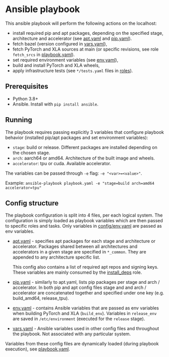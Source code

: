 # Ansible playbook

This ansible playbook will perform the following actions on the localhost:
  * install required pip and apt packages, depending on the specified stage,
    architecture and accelerator (see [apt.yaml](config/apt.yaml) and
    [pip.yaml](config/pip.yaml)).
  * fetch bazel (version configured in [vars.yaml](config/vars.yaml)),
  * fetch PyTorch and XLA sources at main (or specific revisions,
    see role `fetch_srcs` in [playbook.yaml](playbook.yaml)).
  * set required environment variables (see [env.yaml](config/env.yaml)),
  * build and install PyTorch and XLA wheels,
  * apply infrastructure tests (see `*/tests.yaml` files in [roles](roles)).

## Prerequisites

* Python 3.8+
* Ansible. Install with `pip install ansible`.

## Running

The playbook requires passing explicitly 3 variables that configure playbook
behavior (installed pip/apt packages and set environment variables):
* `stage`: build or release. Different packages are installed depending on
  the chosen stage.
* `arch`: aarch64 or amd64. Architecture of the built image and wheels.
* `accelerator`: tpu or cuda. Available accelerator.

The variables can be passed through `-e` flag: `-e "<var>=<value>"`.

Example: `ansible-playbook playbook.yaml -e "stage=build arch=amd64 accelerator=tpu"`

## Config structure

The playbook configuration is split into 4 files, per each logical system.
The configuration is simply loaded as playbook variables which are then passed
to specific roles and tasks.
Only variables in [config/env.yaml](config/env.yaml) are passed as env variables.

* [apt.yaml](config/apt.yaml) - specifies apt packages for each stage and
  architecture or accelerator.
  Packages shared between all architectures and accelerators in a given stage
  are specified in `*_common`. They are appended to any architecture specific list.

  This config also contains a list of required apt repos and signing keys.
  These variables are mainly consumed by the [install_deps](roles/install_deps/tasks/main.yaml) role.

* [pip.yaml](config/pip.yaml) - similarly to apt.yaml, lists pip packages per stage and arch / accelerator.
  In both pip and apt config files stage and and arch / accelerator are
  concatenated together and specified under one key (e.g. build_amd64, release_tpu).

* [env.yaml](config/env.yaml) - contains Ansible variables that are passed as env variables when
  building PyTorch and XLA (`build_env`). Variables in `release_env` are saved in `/etc/environment` (executed for the `release` stage).

* [vars.yaml](config/vars.yaml) - Ansible variables used in other config files and throughout the playbook.
  Not associated with any particular system.

Variables from these config files are dynamically loaded (during playbook execution),
see [playbook.yaml](playbook.yaml).
